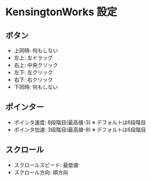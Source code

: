 # KensingtonWorks 設定

## ボタン

* 上同時: 何もしない
* 左上: 左ドラッグ
* 右上: 中央クリック
* 左下: 左クリック
* 右下: 右クリック
* 下同時: 何もしない

## ポインター

* ポインタ速度: 8段階目(最高値-3) ※ デフォルトは6段階目
* ポインタ加速: 3段階目(最高値-8) ※ デフォルトは6段階目

## スクロール

* スクロールスピード: 最低値
* スクロール方向: 順方向
